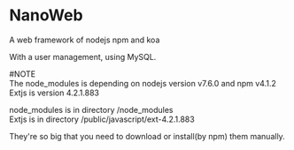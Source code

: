 # NanoWeb  
A web framework of nodejs npm and koa  
  
With a user management, using MySQL.  
  
#NOTE  
The node_modules is depending on nodejs version v7.6.0 and npm v4.1.2  
Extjs is version 4.2.1.883  
  
node_modules is in directory /node_modules  
Extjs is in directory /public/javascript/ext-4.2.1.883  
  
They're so big that you need to download or install(by npm) them manually.